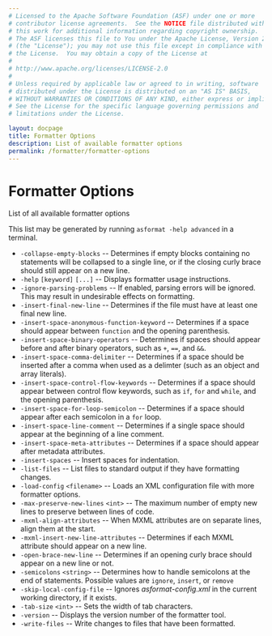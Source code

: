 ```yaml
---
# Licensed to the Apache Software Foundation (ASF) under one or more
# contributor license agreements.  See the NOTICE file distributed with
# this work for additional information regarding copyright ownership.
# The ASF licenses this file to You under the Apache License, Version 2.0
# (the "License"); you may not use this file except in compliance with
# the License.  You may obtain a copy of the License at
# 
# http://www.apache.org/licenses/LICENSE-2.0
# 
# Unless required by applicable law or agreed to in writing, software
# distributed under the License is distributed on an "AS IS" BASIS,
# WITHOUT WARRANTIES OR CONDITIONS OF ANY KIND, either express or implied.
# See the License for the specific language governing permissions and
# limitations under the License.

layout: docpage
title: Formatter Options
description: List of available formatter options
permalink: /formatter/formatter-options
---
```


# Formatter Options

List of all available formatter options

This list may be generated by running `asformat -help advanced` in a terminal.

- `-collapse-empty-blocks` -- Determines if empty blocks containing no statements will be collapsed to a single line, or if the closing curly brace should still appear on a new line.
- `-help` `[keyword]` `[...]` -- Displays formatter usage instructions.
- `-ignore-parsing-problems` -- If enabled, parsing errors will be ignored. This may result in undesirable effects on formatting.
- `-insert-final-new-line` -- Determines if the file must have at least one final new line.
- `-insert-space-anonymous-function-keyword` -- Determines if a space should appear between `function` and the opening parenthesis.
- `-insert-space-binary-operators` -- Determines if spaces should appear before and after binary operators, such as `+`, `==`, and `&&`.
- `-insert-space-comma-delimiter` -- Determines if a space should be inserted after a comma when used as a delimter (such as an object and array literals).
- `-insert-space-control-flow-keywords` -- Determines if a space should appear between control flow keywords, such as `if`, `for` and `while`, and the opening parenthesis.
- `-insert-space-for-loop-semicolon` -- Determines if a space should appear after each semicolon in a `for` loop.
- `-insert-space-line-comment` -- Determines if a single space should appear at the beginning of a line comment.
- `-insert-space-meta-attributes` -- Determines if a space should appear after metadata attributes.
- `-insert-spaces` -- Insert spaces for indentation.
- `-list-files` -- List files to standard output if they have formatting changes.
- `-load-config` `<filename>` -- Loads an XML configuration file with more formatter options.
- `-max-preserve-new-lines` `<int>` -- The maximum number of empty new lines to preserve between lines of code.
- `-mxml-align-attributes` -- When MXML attributes are on separate lines, align them at the start.
- `-mxml-insert-new-line-attributes` -- Determines if each MXML attribute should appear on a new line.
- `-open-brace-new-line` -- Determines if an opening curly brace should appear on a new line or not.
- `-semicolons` `<string>` -- Determines how to handle semicolons at the end of statements. Possible values are `ignore`, `insert`, or `remove`
- `-skip-local-config-file` -- Ignores _asformat-config.xml_ in the current working directory, if it exists.
- `-tab-size` `<int>` -- Sets the width of tab characters.
- `-version` -- Displays the version number of the formatter tool.
- `-write-files` -- Write changes to files that have been formatted.